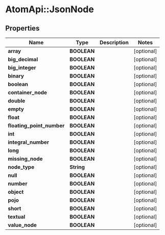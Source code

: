 # AtomApi::JsonNode

## Properties
Name | Type | Description | Notes
------------ | ------------- | ------------- | -------------
**array** | **BOOLEAN** |  | [optional] 
**big_decimal** | **BOOLEAN** |  | [optional] 
**big_integer** | **BOOLEAN** |  | [optional] 
**binary** | **BOOLEAN** |  | [optional] 
**boolean** | **BOOLEAN** |  | [optional] 
**container_node** | **BOOLEAN** |  | [optional] 
**double** | **BOOLEAN** |  | [optional] 
**empty** | **BOOLEAN** |  | [optional] 
**float** | **BOOLEAN** |  | [optional] 
**floating_point_number** | **BOOLEAN** |  | [optional] 
**int** | **BOOLEAN** |  | [optional] 
**integral_number** | **BOOLEAN** |  | [optional] 
**long** | **BOOLEAN** |  | [optional] 
**missing_node** | **BOOLEAN** |  | [optional] 
**node_type** | **String** |  | [optional] 
**null** | **BOOLEAN** |  | [optional] 
**number** | **BOOLEAN** |  | [optional] 
**object** | **BOOLEAN** |  | [optional] 
**pojo** | **BOOLEAN** |  | [optional] 
**short** | **BOOLEAN** |  | [optional] 
**textual** | **BOOLEAN** |  | [optional] 
**value_node** | **BOOLEAN** |  | [optional] 


